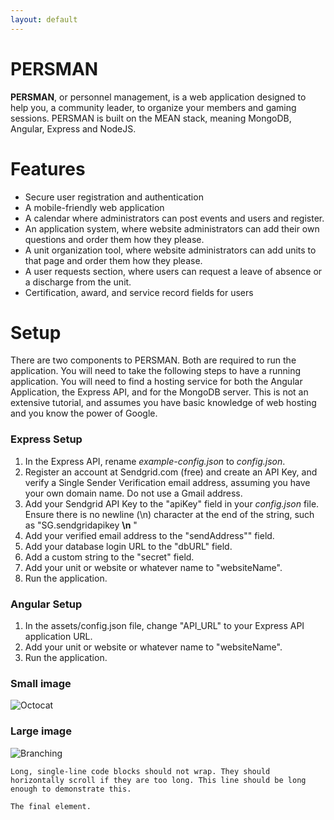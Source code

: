 ```yaml
---
layout: default
---
```


# PERSMAN

**PERSMAN**, or personnel management, is a web application designed to help you, a community leader, to organize your members and gaming sessions. PERSMAN is built on the MEAN stack, meaning MongoDB, Angular, Express and NodeJS. 

# Features

* Secure user registration and authentication
* A mobile-friendly web application
* A calendar where administrators can post events and users and register.
* An application system, where website administrators can add their own questions and order them how they please.
* A unit organization tool, where website administrators can add units to that page and order them how they please.
* A user requests section, where users can request a leave of absence or a discharge from the unit.
* Certification, award, and service record fields for users

# Setup

There are two components to PERSMAN. Both are required to run the application. You will need to take the following steps to have a running application. You will need to find a hosting service for both the Angular Application, the Express API, and for the MongoDB server. This is not an extensive tutorial, and assumes you have basic knowledge of web hosting and you know the power of Google.

### Express Setup
1. In the Express API, rename _example-config.json_ to _config.json_.
2. Register an account at Sendgrid.com (free) and create an API Key, and verify a Single Sender Verification email address, assuming you have your own domain name. Do not use a Gmail address.
3. Add your Sendgrid API Key to the "apiKey" field in your _config.json_ file. Ensure there is no newline (\n) character at the end of the string, such as "SG.sendgridapikey __\n__ "
4. Add your verified email address to the "sendAddress"" field.
5. Add your database login URL to the "dbURL" field.
6. Add a custom string to the "secret" field.
7. Add your unit or website or whatever name to "websiteName".
8. Run the application.

### Angular Setup
1. In the assets/config.json file, change "API_URL" to your Express API application URL.
2. Add your unit or website or whatever name to "websiteName".
3. Run the application.



### Small image

![Octocat](https://github.githubassets.com/images/icons/emoji/octocat.png)

### Large image

![Branching](https://guides.github.com/activities/hello-world/branching.png)


```
Long, single-line code blocks should not wrap. They should horizontally scroll if they are too long. This line should be long enough to demonstrate this.
```

```
The final element.
```
